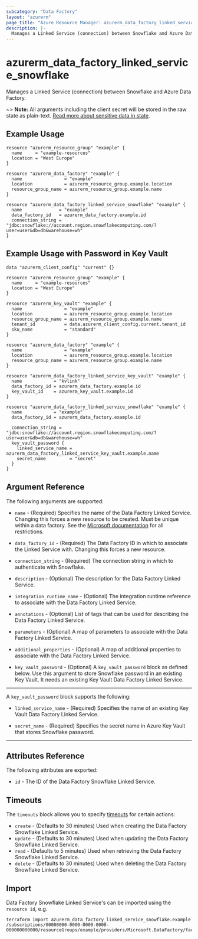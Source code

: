 ```yaml
---
subcategory: "Data Factory"
layout: "azurerm"
page_title: "Azure Resource Manager: azurerm_data_factory_linked_service_snowflake"
description: |-
  Manages a Linked Service (connection) between Snowflake and Azure Data Factory.
---
```


# azurerm_data_factory_linked_service_snowflake

Manages a Linked Service (connection) between Snowflake and Azure Data Factory.

~> **Note:** All arguments including the client secret will be stored in the raw state as plain-text. [Read more about sensitive data in state](/docs/state/sensitive-data.html).

## Example Usage

```hcl
resource "azurerm_resource_group" "example" {
  name     = "example-resources"
  location = "West Europe"
}

resource "azurerm_data_factory" "example" {
  name                = "example"
  location            = azurerm_resource_group.example.location
  resource_group_name = azurerm_resource_group.example.name
}

resource "azurerm_data_factory_linked_service_snowflake" "example" {
  name              = "example"
  data_factory_id   = azurerm_data_factory.example.id
  connection_string = "jdbc:snowflake://account.region.snowflakecomputing.com/?user=user&db=db&warehouse=wh"
}
```

## Example Usage with Password in Key Vault

```hcl
data "azurerm_client_config" "current" {}

resource "azurerm_resource_group" "example" {
  name     = "example-resources"
  location = "West Europe"
}

resource "azurerm_key_vault" "example" {
  name                = "example"
  location            = azurerm_resource_group.example.location
  resource_group_name = azurerm_resource_group.example.name
  tenant_id           = data.azurerm_client_config.current.tenant_id
  sku_name            = "standard"
}

resource "azurerm_data_factory" "example" {
  name                = "example"
  location            = azurerm_resource_group.example.location
  resource_group_name = azurerm_resource_group.example.name
}

resource "azurerm_data_factory_linked_service_key_vault" "example" {
  name            = "kvlink"
  data_factory_id = azurerm_data_factory.example.id
  key_vault_id    = azurerm_key_vault.example.id
}

resource "azurerm_data_factory_linked_service_snowflake" "example" {
  name            = "example"
  data_factory_id = azurerm_data_factory.example.id

  connection_string = "jdbc:snowflake://account.region.snowflakecomputing.com/?user=user&db=db&warehouse=wh"
  key_vault_password {
    linked_service_name = azurerm_data_factory_linked_service_key_vault.example.name
    secret_name         = "secret"
  }
}
```

## Argument Reference

The following arguments are supported:

* `name` - (Required) Specifies the name of the Data Factory Linked Service. Changing this forces a new resource to be created. Must be unique within a data
  factory. See the [Microsoft documentation](https://docs.microsoft.com/azure/data-factory/naming-rules) for all restrictions.

* `data_factory_id` - (Required) The Data Factory ID in which to associate the Linked Service with. Changing this forces a new resource.

* `connection_string` - (Required) The connection string in which to authenticate with Snowflake.

* `description` - (Optional) The description for the Data Factory Linked Service.

* `integration_runtime_name` - (Optional) The integration runtime reference to associate with the Data Factory Linked Service.

* `annotations` - (Optional) List of tags that can be used for describing the Data Factory Linked Service.

* `parameters` - (Optional) A map of parameters to associate with the Data Factory Linked Service.

* `additional_properties` - (Optional) A map of additional properties to associate with the Data Factory Linked Service.

* `key_vault_password` - (Optional) A `key_vault_password` block as defined below. Use this argument to store Snowflake password in an existing Key Vault. It needs an existing Key Vault Data Factory Linked Service.

---

A `key_vault_password` block supports the following:

* `linked_service_name` - (Required) Specifies the name of an existing Key Vault Data Factory Linked Service.

* `secret_name` - (Required) Specifies the secret name in Azure Key Vault that stores Snowflake password.

---

## Attributes Reference

The following attributes are exported:

* `id` - The ID of the Data Factory Snowflake Linked Service.

## Timeouts

The `timeouts` block allows you to specify [timeouts](https://www.terraform.io/language/resources/syntax#operation-timeouts) for certain actions:

* `create` - (Defaults to 30 minutes) Used when creating the Data Factory Snowflake Linked Service.
* `update` - (Defaults to 30 minutes) Used when updating the Data Factory Snowflake Linked Service.
* `read` - (Defaults to 5 minutes) Used when retrieving the Data Factory Snowflake Linked Service.
* `delete` - (Defaults to 30 minutes) Used when deleting the Data Factory Snowflake Linked Service.

## Import

Data Factory Snowflake Linked Service's can be imported using the `resource id`, e.g.

```shell
terraform import azurerm_data_factory_linked_service_snowflake.example /subscriptions/00000000-0000-0000-0000-000000000000/resourceGroups/example/providers/Microsoft.DataFactory/factories/example/linkedservices/example
```
